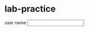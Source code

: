 # lab-practice
<html>
  <body>
    <label for="user name">user name</label>
    <input type="text" name="user name"> <br>
  </body>
</html>
